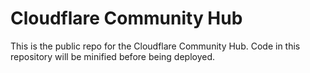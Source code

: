 # Cloudflare Community Hub

This is the public repo for the Cloudflare Community Hub. Code in this repository will be minified before being deployed.
